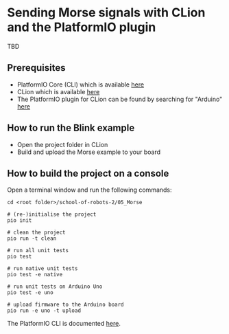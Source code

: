 # Sending Morse signals with CLion and the PlatformIO plugin

TBD

## Prerequisites
* PlatformIO Core (CLI) which is available [here](https://docs.platformio.org/en/latest/core/index.html)
* CLion which is available [here](https://www.jetbrains.com/clion/)
* The PlatformIO plugin for CLion can be found by searching for "Arduino" [here](https://plugins.jetbrains.com/)

## How to run the Blink example
* Open the project folder in CLion
* Build and upload the Morse example to your board

## How to build the project on a console

Open a terminal window and run the following commands:
```
cd <root folder>/school-of-robots-2/05_Morse

# (re-)initialise the project
pio init

# clean the project
pio run -t clean

# run all unit tests
pio test

# run native unit tests
pio test -e native

# run unit tests on Arduino Uno
pio test -e uno

# upload firmware to the Arduino board
pio run -e uno -t upload
```

The PlatformIO CLI is documented [here](https://docs.platformio.org/en/latest/core/userguide/index.html).

